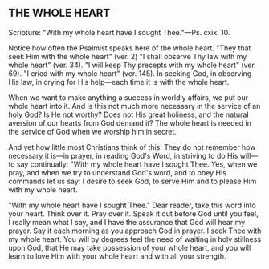 ## THE WHOLE HEART ##

Scripture: "With my whole heart have I sought Thee."—Ps. cxix. 10.



Notice how often the Psalmist speaks here of the whole heart. "They that seek Him with the whole heart" (ver. 2) "I shall observe Thy law with my whole heart" (ver. 34). "I will keep Thy precepts with my whole heart" (ver. 69). "I cried with my whole heart" (ver. 145). In seeking God, in observing His law, in crying for His help—each time it is with the whole heart.

When we want to make anything a success in worldly affairs, we put our whole heart into it. And is this not much more necessary in the service of an holy God? Is He not worthy? Does not His great holiness, and the natural aversion of our hearts from God demand it? The whole heart is needed in the service of God when we worship him in secret.

And yet how little most Christians think of this. They do not remember how necessary it is—in prayer, in reading God's Word, in striving to do His will—to say continually: "With my whole heart have I sought Thee. Yes, when we pray, and when we try to understand God's word, and to obey His commands let us say: I desire to seek God, to serve Him and to please Him with my whole heart.

"With my whole heart have I sought Thee." Dear reader, take this word into your heart. Think over it. Pray over it. Speak it out before God until you feel, I really mean what I say, and I have the assurance that God will hear my prayer. Say it each morning as you approach God in prayer. I seek Thee with my whole heart. You will by degrees feel the need of waiting in holy stillness upon God, that He may take possession of your whole heart, and you will learn to love Him with your whole heart and with all your strength.

